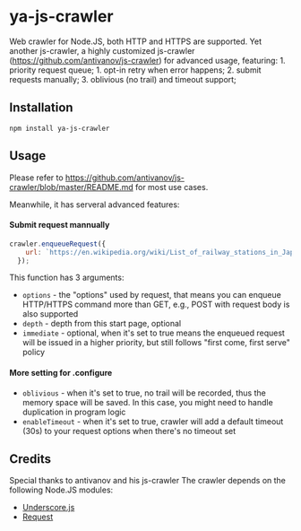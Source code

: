 ya-js-crawler
==========

Web crawler for Node.JS, both HTTP and HTTPS are supported.
Yet another js-crawler, a highly customized js-crawler (https://github.com/antivanov/js-crawler) for advanced usage, featuring: 1. priority request queue; 1. opt-in retry when error happens; 2. submit requests manually; 3. oblivious (no trail) and timeout support;

## Installation

```
npm install ya-js-crawler
```

## Usage
Please refer to https://github.com/antivanov/js-crawler/blob/master/README.md for most use cases.

Meanwhile, it has serveral advanced features:
#### Submit request mannually

```javascript
crawler.enqueueRequest({
    url: `https://en.wikipedia.org/wiki/List_of_railway_stations_in_Japan:_${postfix}`
  });
```

This function has 3 arguments: 
* `options` - the "options" used by request, that means you can enqueue HTTP/HTTPS command more than GET, e.g., POST with request body is also supported
* `depth` - depth from this start page, optional
* `immediate` - optional, when it's set to true means the enqueued request will be issued in a higher priority, but still follows "first come, first serve" policy

#### More setting for .configure

* `oblivious` - when it's set to true, no trail will be recorded, thus the memory space will be saved. In this case, you might need to handle duplication in program logic
* `enableTimeout` - when it's set to true, crawler will add a default timeout (30s) to your request options when there's no timeout set

Credits
---------------

Special thanks to antivanov and his js-crawler
The crawler depends on the following Node.JS modules:

* [Underscore.js]
* [Request]

[Underscore.js]: http://underscorejs.org/
[Request]: https://github.com/mikeal/request